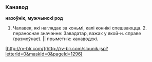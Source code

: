 ### Канавод
**назоўнік, мужчынскі род**

1. Чалавек, які наглядае за коньмі, калі коннікі спешваюцца. 2. пераноснае значэнне: Завадатар, важак у якой-н. справе (размоўнае). || прыметнік: канаводскі.

<a rel="author">[http://rv-blr.com/](http://rv-blr.com/slounik.jsp?letterId=0&maskId=0&pageId=1296)</a>

